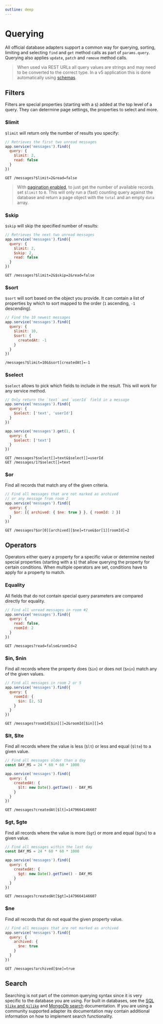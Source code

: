 ```yaml
---
outline: deep
---
```


# Querying

All official database adapters support a common way for querying, sorting, limiting and selecting `find` and `get` method calls as part of `params.query`. Querying also applies `update`, `patch` and `remove` method calls.

<BlockQuote label="Note">

When used via REST URLs all query values are strings and may need to be converted to the correct type. In a v5 application this is done automatically using [schemas](../schema/index.md).

</BlockQuote>

## Filters

Filters are special properties (starting with a `$`) added at the top level of a query. They can determine page settings, the properties to select and more.

### $limit

`$limit` will return only the number of results you specify:

```js
// Retrieves the first two unread messages
app.service('messages').find({
  query: {
    $limit: 2,
    read: false
  }
})
```

```
GET /messages?$limit=2&read=false
```

<BlockQuote>

With [pagination enabled](common.md#pagination), to just get the number of available records set `$limit` to `0`. This will only run a (fast) counting query against the database and return a page object with the `total` and an empty `data` array.

</BlockQuote>

### $skip

`$skip` will skip the specified number of results:

```js
// Retrieves the next two unread messages
app.service('messages').find({
  query: {
    $limit: 2,
    $skip: 2,
    read: false
  }
})
```

```
GET /messages?$limit=2&$skip=2&read=false
```

### $sort

`$sort` will sort based on the object you provide. It can contain a list of properties by which to sort mapped to the order (`1` ascending, `-1` descending).

```js
// Find the 10 newest messages
app.service('messages').find({
  query: {
    $limit: 10,
    $sort: {
      createdAt: -1
    }
  }
})
```

```
/messages?$limit=10&$sort[createdAt]=-1
```

### $select

`$select` allows to pick which fields to include in the result. This will work for any service method.

```js
// Only return the `text` and `userId` field in a message
app.service('messages').find({
  query: {
    $select: ['text', 'userId']
  }
})

app.service('messages').get(1, {
  query: {
    $select: ['text']
  }
})
```

```
GET /messages?$select[]=text&$select[]=userId
GET /messages/1?$select[]=text
```

### $or

Find all records that match any of the given criteria.

```js
// Find all messages that are not marked as archived
// or any message from room 2
app.service('messages').find({
  query: {
    $or: [{ archived: { $ne: true } }, { roomId: 2 }]
  }
})
```

```
GET /messages?$or[0][archived][$ne]=true&$or[1][roomId]=2
```

## Operators

Operators either query a property for a specific value or determine nested special properties (starting with a `$`) that allow querying the property for certain conditions. When multiple operators are set, conditions have to apply for a property to match.

### Equality

All fields that do not contain special query parameters are compared directly for equality.

```js
// Find all unread messages in room #2
app.service('messages').find({
  query: {
    read: false,
    roomId: 2
  }
})
```

```
GET /messages?read=false&roomId=2
```

### $in, $nin

Find all records where the property does (`$in`) or does not (`$nin`) match any of the given values.

```js
// Find all messages in room 2 or 5
app.service('messages').find({
  query: {
    roomId: {
      $in: [2, 5]
    }
  }
})
```

```
GET /messages?roomId[$in][]=2&roomId[$in][]=5
```

### $lt, $lte

Find all records where the value is less (`$lt`) or less and equal (`$lte`) to a given value.

```js
// Find all messages older than a day
const DAY_MS = 24 * 60 * 60 * 1000

app.service('messages').find({
  query: {
    createdAt: {
      $lt: new Date().getTime() - DAY_MS
    }
  }
})
```

```
GET /messages?createdAt[$lt]=1479664146607
```

### $gt, $gte

Find all records where the value is more (`$gt`) or more and equal (`$gte`) to a given value.

```js
// Find all messages within the last day
const DAY_MS = 24 * 60 * 60 * 1000

app.service('messages').find({
  query: {
    createdAt: {
      $gt: new Date().getTime() - DAY_MS
    }
  }
})
```

```
GET /messages?createdAt[$gt]=1479664146607
```

### $ne

Find all records that do not equal the given property value.

```js
// Find all messages that are not marked as archived
app.service('messages').find({
  query: {
    archived: {
      $ne: true
    }
  }
})
```

```
GET /messages?archived[$ne]=true
```

## Search

Searching is not part of the common querying syntax since it is very specific to the database you are using. For built in databases, see the [SQL `$like` and `$ilike`](./knex.md#like) and [MongoDb search](./mongodb.md#search) documentation. If you are using a community supported adapter its documentation may contain additional information on how to implement search functionality.
